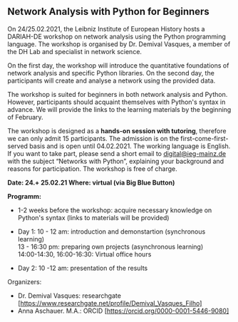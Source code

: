 ##          Network Analysis with Python for Beginners


On 24/25.02.2021, the Leibniz Institute of European History hosts a DARIAH-DE workshop on network analysis using the Python programming language. The workshop is organised by Dr. Demival Vasques, a member of the DH Lab and specialist in network science. 

On the first day, the workshop will introduce the quantitative foundations of network analysis and specific Python libraries. On the second day, the participants will create and analyse a network using the provided data. 

The workshop is suited for beginners in both network analysis and Python. However, participants should acquaint themselves with Python's syntax in advance. We will provide the links to the learning materials by the beginning of February.

The workshop is designed as a **hands-on session with tutoring**, therefore we can only admit 15 participants. The admission is on the first-come-first-served basis and is open until 04.02.2021. The working language is English. If you want to take part, please send a short email to digital@ieg-mainz.de with the subject “Networks with Python”, explaining your background and reasons for participation. The workshop is free of charge.
 

**Date: 24.+ 25.02.21
Where: virtual (via Big Blue Button)**

   **Programm:**

- 1-2 weeks before the workshop: 
acquire necessary knowledge on Python's syntax (links to materials will be provided)

- Day 1:
10 - 12 am: introduction and demonstartion (synchronous learning) <br/>
13 - 16:30 pm: preparing own projects (asynchronous learning) <br/>
14:00-14:30, 16:00-16:30: Virtual office hours 

- Day 2:
10 -12 am: presentation of the results 

 Organizers: 
 - Dr. Demival Vasques: researchgate [https://www.researchgate.net/profile/Demival_Vasques_Filho]
 - Anna Aschauer. M.A.: ORCID [https://orcid.org/0000-0001-5446-9080]

